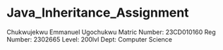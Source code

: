 # Java_Inheritance_Assignment
Chukwujekwu Emmanuel Ugochukwu
Matric Number: 23CD010160
Reg Number: 2302665
Level: 200lvl
Dept: Computer Science
